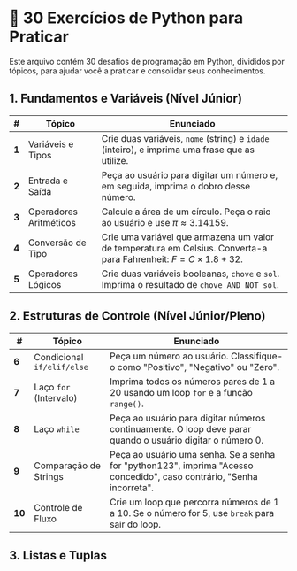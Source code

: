 # 🐍 30 Exercícios de Python para Praticar

Este arquivo contém 30 desafios de programação em Python, divididos por tópicos, para ajudar você a praticar e consolidar seus conhecimentos.

## 1. Fundamentos e Variáveis (Nível Júnior)

| # | Tópico | Enunciado |
|---|---|---|
| **1** | Variáveis e Tipos | Crie duas variáveis, `nome` (string) e `idade` (inteiro), e imprima uma frase que as utilize. |
| **2** | Entrada e Saída | Peça ao usuário para digitar um número e, em seguida, imprima o dobro desse número. |
| **3** | Operadores Aritméticos | Calcule a área de um círculo. Peça o raio ao usuário e use $\pi \approx 3.14159$. |
| **4** | Conversão de Tipo | Crie uma variável que armazena um valor de temperatura em Celsius. Converta-a para Fahrenheit: $F = C \times 1.8 + 32$. |
| **5** | Operadores Lógicos | Crie duas variáveis booleanas, `chove` e `sol`. Imprima o resultado de `chove AND NOT sol`. |

## 2. Estruturas de Controle (Nível Júnior/Pleno)

| # | Tópico | Enunciado |
|---|---|---|
| **6** | Condicional `if/elif/else` | Peça um número ao usuário. Classifique-o como "Positivo", "Negativo" ou "Zero". |
| **7** | Laço `for` (Intervalo) | Imprima todos os números pares de 1 a 20 usando um loop `for` e a função `range()`. |
| **8** | Laço `while` | Peça ao usuário para digitar números continuamente. O loop deve parar quando o usuário digitar o número 0. |
| **9** | Comparação de Strings | Peça ao usuário uma senha. Se a senha for "python123", imprima "Acesso concedido", caso contrário, "Senha incorreta". |
| **10** | Controle de Fluxo | Crie um loop que percorra números de 1 a 10. Se o número for 5, use `break` para sair do loop. |

## 3. Listas e Tuplas